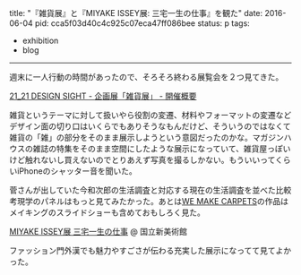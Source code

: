 title: "『雑貨展』と『MIYAKE ISSEY展: 三宅一生の仕事』を観た"
date: 2016-06-04
pid: cca5f03d40c4c925c07eca47ff086bee
status: p
tags:
- exhibition
- blog
---

週末に一人行動の時間があったので、そろそろ終わる展覧会を２つ見てきた。

[21\_21 DESIGN SIGHT - 企画展「雑貨展」 - 開催概要][1]　

雑貨というテーマに対して扱いやら役割の変遷、材料やフォーマットの変遷などデザイン面の切り口はいくらでもありそうなもんだけど、そういうのではなくて雑貨の「雑」の部分をそのまま展示しようという意図だったのかな。マガジンハウスの雑誌の特集をそのまま空間にしたような展示になっていて、雑貨屋っぽいけど触れないし買えないのでとりあえず写真を撮るしかない。もういいってくらいiPhoneのシャッター音を聞いた。

菅さんが出していた今和次郎の生活調査と対応する現在の生活調査を並べた比較考現学のパネルはもっと見てみたかった。あとは[WE MAKE CARPETS][2]の作品はメイキングのスライドショーも含めておもしろく見た。

[MIYAKE ISSEY展 三宅一生の仕事][3] @ 国立新美術館

ファッション門外漢でも魅力やすごさが伝わる充実した展示になってて見てよかった。

[1]:	http://www.2121designsight.jp/program/zakka/
[2]:	http://www.wemakecarpets.nl/
[3]:	http://2016.miyakeissey.org/